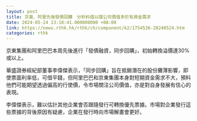 ```yaml
---
layout: post
title: 京東、阿里先後發債回購　分析料借以撐公司價值多於有資金需求
date: 2024-05-24 13:18:41.000000000 +08:00
link: https://news.rthk.hk/rthk/ch/component/k2/1754526-20240524.htm
categories: rthk
---
```


京東集團和阿里巴巴本周先後進行「發債融資，同步回購」，初始轉換溢價達30%或以上。

華盛證券經紀部董事李偉傑表示，「同步回購」旨在抵銷潛在的股份攤薄影響，即使票面利率低，可借平錢，但阿里巴巴和京東集團本身對短期資金需求不大，預料他們可能期望透過偏高的行使價，令市場關注公司價值，亦是對自身發展有信心的表現。

李偉傑表示，難以估計其他企業會否跟隨發行可轉換優先票據。市場對企業發行這些票據的背後原因有疑慮，企業在發行時向市場解畫會更好。
